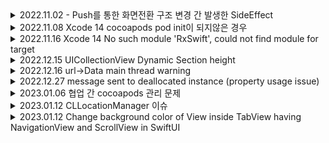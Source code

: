 <details>
  <summary> 2022.11.02 - Push를 통한 화면전환 구조 변경 간 발생한 SideEffect </summary>
  AS-IS 푸시가 없었음, 그래서 푸시로 인한 화면 전환 로직이 없음
  ParentsViewController -> MainNavi -> MainViewController의 형태였음
  ParentsViewController -> NotiViewController로의 이동 간 VC <-> UINavigationController 전환이 어려운 상황

  TO-BE 

  [new]ParentsNavi -> ParentsViewController -> MainNavi -> MainViewController의 형태로 변경 -> 푸시 화면 전환 성공

  - Side Effect 발생

  -> MainViewController에서 SideMenu가 import 된 MenuViewController를 performSegue로 호출을 할 때 MainViewController가 사라짐

  - 원인

  ***여기서 seugue의 종류가 show로 되어있었음 -> present로 수정

  UIViewController에서는 화면 전환을 present, dismiss 호출하여 사용가능하며, UINavigationController의 화면 전환 메소드는 사용할 수 없다

  UINavigationController에서는 화면 전환을 push, pop 호출하여 사용가능하며, UIViewController의 화면 전환 메소드는 사용할 수 없다

  - 해결

  show의 특성은 호출하는 클래스에 맞춰서 화면 전환을 해준다.호출하는 화면의 클래스가 UINavigationController였기 때문에 SideMenu View를 push 해줬기에 Side Effect가 발생하였다
  segue를 끊고 화면 전환 코드를 작성해도 되었지만, 기존 코드를 살려 segue의 종류를 show -> present Modally 변경해주었다
</details>

<details>
  <summary> 2022.11.08 Xcode 14 cocoapods pod init이 되지않은 경우</summary>

  [블로그 포스팅 대체](https://plcprogrammer-dy.tistory.com/78)
</details>

<details>
  <summary> 2022.11.16 Xcode 14 No such module 'RxSwift', could not find module for target </summary>

  [블로그 포스팅 대체](https://plcprogrammer-dy.tistory.com/81)
</details>

<details>
  <summary> 2022.12.15 UICollectionView Dynamic Section height </summary>
  
  기존 UICollectionViewDelegateFlowLayout 을 채택하지않고 UICollectionView Compositional Layout를 사용하면서 생긴 일..
  
  3개의 섹션으로 구성되어있으며, 1번째 섹션을 제외하고 2, 3번째 섹션은 존재할 수도, 존재하지않을수도 있다.
  1번째 섹션 또한 UI Components 구성이 동적이다.
  
  1번째 섹션의 UI Component가 변하게 되어 1번째 섹션의 height가 줄어들어야했지만, 동적 처리 작업을 하지않았다.
  
</details>

<details>
  <summary> 2022.12.16 url->Data main thread warning </summary>
  
  Synchronous URL loading of 'url' should not occur on this application's main thread as it may lead to UI  unresponsiveness. 
  
  Please switch to an asynchronous networking API such as URLSession.
  
  Xcode 14로 변경되면서 thread warning이 표출되었다.
  
  url을 통해 UIImage(data: Data)로 init 하는 상황
 
 
  기존코드
  
  ```swift
  guard let url = URL(string: item.photo.url),
        let data = try? try? Data(contentsOf: url) else { return cell }
        
  DispatchQueue.main.async {
      convertedCell.bannerImage.image = UIImage(data: data)
  }
  ```
  
  대용량의 Data의 경우 main thread에서 작업 시 병목현상이 생길 수 있기 때문
  변경 후
  
  ```swift
  guard let url = URL(string: item.photo.url) else { return cell }
            
  URLSession.shared.dataTask(with: url) { data, response, error in
      guard let imageData = data else { return }
            
      DispatchQueue.main.async {
           convertedCell.bannerImage.image = UIImage(data: imageData)
      }
  }.resume()
  ```
  
</details>

<details>
  <summary> 2022.12.27 message sent to deallocated instance (property usage issue) </summary>
</details>

<details>
  <summary> 2023.01.06 협업 간 cocoapods 관리 문제 </summary>
  Podfile, Podfile.lock, Pods/
</details>

<details>
  <summary> 2023.01.12 CLLocationManager 이슈 </summary>
  Podfile, Podfile.lock, Pods/
</details>
  
 <details>
  <summary> 2023.01.12 Change background color of View inside TabView having NavigationView and ScrollView in SwiftUI </summary>
  [해답](https://stackoverflow.com/questions/70276467/tabview-background-transparency-doesnt-work-as-expected-with-scrollview-inside)
</details>
